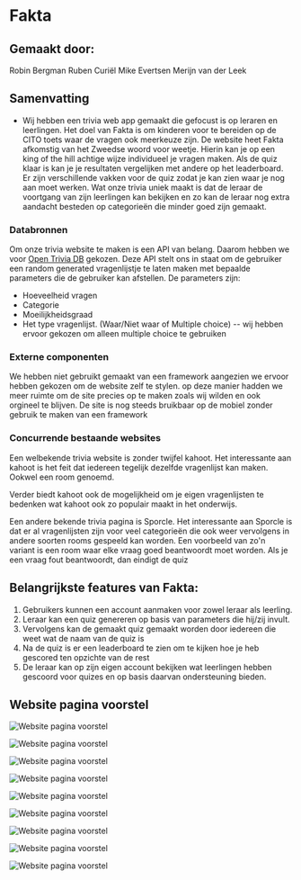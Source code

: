 # Fakta

## Gemaakt door:
Robin Bergman
Ruben Curiël
Mike Evertsen
Merijn van der Leek

## Samenvatting

- Wij hebben een trivia web app gemaakt die gefocust is op leraren en leerlingen.
  Het doel van Fakta is om kinderen voor te bereiden op de CITO toets waar de vragen ook meerkeuze zijn.
  De website heet Fakta afkomstig van het Zweedse woord voor weetje.
  Hierin kan je op een king of the hill achtige wijze individueel je vragen maken.
  Als de quiz klaar is kan je je resultaten vergelijken met andere op het leaderboard.
  Er zijn verschillende vakken voor de quiz zodat je kan zien waar je nog aan moet werken.
  Wat onze trivia uniek maakt is dat de leraar de voortgang van zijn leerlingen kan bekijken
  en zo kan de leraar nog extra aandacht besteden op categorieën die minder goed zijn gemaakt.

### Databronnen
Om onze trivia website te maken is een API van belang.
Daarom hebben we voor [Open Trivia DB](https://opentdb.com/) gekozen.
Deze API stelt ons in staat om de gebruiker een random generated vragenlijstje
te laten maken met bepaalde parameters die de gebruiker kan afstellen.
De parameters zijn:

- Hoeveelheid vragen
- Categorie
- Moeilijkheidsgraad
- Het type vragenlijst. (Waar/Niet waar of Multiple choice) -- wij hebben ervoor gekozen om alleen multiple choice te gebruiken

### Externe componenten
We hebben niet gebruikt gemaakt van een framework aangezien we ervoor hebben gekozen om de website zelf te stylen.
op deze manier hadden we meer ruimte om de site precies op te maken zoals wij wilden en ook orgineel te blijven.
De site is nog steeds bruikbaar op de mobiel zonder gebruik te maken van een framework

### Concurrende bestaande websites
Een welbekende trivia website is zonder twijfel kahoot.
Het interessante aan kahoot is het feit dat iedereen tegelijk dezelfde vragenlijst kan maken.
Ookwel een room genoemd.

Verder biedt kahoot ook de mogelijkheid om je eigen vragenlijsten te bedenken wat kahoot ook zo populair
maakt in het onderwijs.

Een andere bekende trivia pagina is Sporcle. Het interessante aan Sporcle is dat er al vragenlijsten zijn voor veel categorieën
die ook weer vervolgens in andere soorten rooms gespeeld kan worden. Een voorbeeld van zo'n variant is een room waar elke vraag goed beantwoordt moet worden.
Als je een vraag fout beantwoordt, dan eindigt de quiz

## Belangrijkste features van Fakta:

1. Gebruikers kunnen een account aanmaken voor zowel leraar als leerling.
2. Leraar kan een quiz genereren op basis van parameters die hij/zij invult.
3. Vervolgens kan de gemaakt quiz gemaakt worden door iedereen die weet wat de naam van de quiz is
4. Na de quiz is er een leaderboard te zien om te kijken hoe je heb gescored ten opzichte van de rest
5. De leraar kan op zijn eigen account bekijken wat leerlingen hebben gescoord voor quizes en op basis daarvan ondersteuning bieden.

## Website pagina voorstel

![Website pagina voorstel](/html/pagina_voorstel.jpeg)

![Website pagina voorstel](/html/Images/pagina_voorstel/login.jpeg)

![Website pagina voorstel](/html/Images/pagina_voorstel/home.jpeg)

![Website pagina voorstel](/html/Images/pagina_voorstel/register.jpeg)

![Website pagina voorstel](/html/Images/pagina_voorstel/room.jpeg)

![Website pagina voorstel](/html/Images/pagina_voorstel/find_room.jpeg)

![Website pagina voorstel](/html/Images/pagina_voorstel/leaderboard.jpeg)

![Website pagina voorstel](/html/Images/pagina_voorstel/result.jpeg)

![Website pagina voorstel](/html/Images/pagina_voorstel/finish.jpeg)
